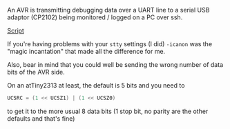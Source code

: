An AVR is transmitting debugging data over a UART line
to a serial USB adaptor (CP2102)
being monitored / logged on a PC over ssh.

[Script](serdebug.sh)

If you're having problems with your `stty` settings (I did)
`-icanon` was the "magic incantation" that made all the difference for me.

Also, bear in mind that you could well be sending the wrong number of
data bits of the AVR side.

On an atTiny2313 at least, the default is 5 bits and you need to
```c
UCSRC = (1 << UCSZ1) | (1 << UCSZ0)
```
to get it to the more usual 8 data bits
(1 stop bit, no parity are the other defaults and that's fine)
